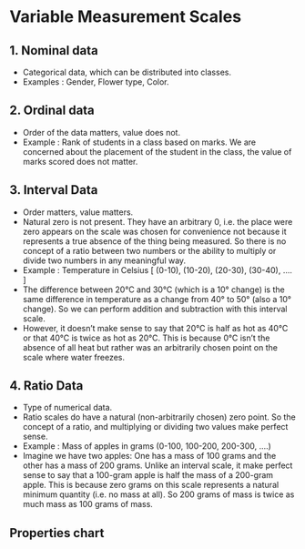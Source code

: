 # Variable Measurement Scales

## 1. Nominal data

- Categorical data, which can be distributed into classes.
- Examples : Gender, Flower type, Color.



## 2. Ordinal data

- Order of the data matters, value does not.
- Example : Rank of students in a class based on marks. We are concerned about the placement of the student in the class, the value of marks scored does not matter.



## 3. Interval Data

- Order matters, value matters.
- Natural zero is not present. They have an arbitrary 0, i.e. the place were zero appears on the scale was chosen for convenience not because it represents a true absence of the thing being measured.  So there is no concept of a ratio between two numbers or the ability to  multiply or divide two numbers in any meaningful way.
- Example : Temperature in Celsius [ (0-10), (10-20), (20-30), (30-40), .... ]
- The difference between 20°C and 30°C (which is a 10° change) is the same difference in temperature as a change from 40° to 50° (also a 10°  change). So we can perform addition and subtraction with this interval  scale.
- However, it doesn’t make sense to say that 20°C is half as hot as 40°C  or that 40°C is twice as hot as 20°C. This is because 0°C isn’t the  absence of all heat but rather was an arbitrarily chosen point on the  scale where water freezes.



## 4. Ratio Data

- Type of numerical data.
- Ratio scales do have a natural (non-arbitrarily chosen) zero point. So  the concept of a ratio, and multiplying or dividing two values make  perfect sense.
- Example : Mass of apples in grams (0-100, 100-200, 200-300, ....)
- Imagine we have two apples: One has a mass of 100 grams and the other  has a mass of 200 grams. Unlike an interval scale, it make perfect sense to say that a 100-gram apple is half the mass of a 200-gram apple. This is because zero grams on this scale represents a natural minimum  quantity (i.e. no mass at all). So 200 grams of mass is twice as much  mass as 100 grams of mass.



## Properties chart



